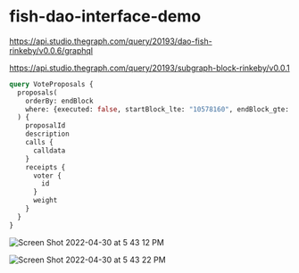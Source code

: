# fish-dao-interface-demo

https://api.studio.thegraph.com/query/20193/dao-fish-rinkeby/v0.0.6/graphql

https://api.studio.thegraph.com/query/20193/subgraph-block-rinkeby/v0.0.1

```graphql
query VoteProposals {
  proposals(
    orderBy: endBlock
    where: {executed: false, startBlock_lte: "10578160", endBlock_gte: "10578160", canceled: false}
  ) {
    proposalId
    description
    calls {
      calldata
    }
    receipts {
      voter {
        id
      }
      weight
    }
  }
}
```

![Screen Shot 2022-04-30 at 5 43 12 PM](https://user-images.githubusercontent.com/19412160/166123609-de3647ba-e596-4f99-8736-899c75d2d98c.png)

![Screen Shot 2022-04-30 at 5 43 22 PM](https://user-images.githubusercontent.com/19412160/166123607-08b39f22-7801-4d00-8adb-8b6728b3b5a5.png)
